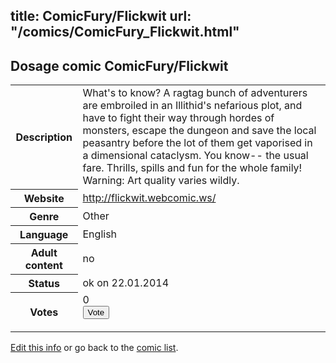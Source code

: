 title: ComicFury/Flickwit
url: "/comics/ComicFury_Flickwit.html"
---
Dosage comic ComicFury/Flickwit
-----------------------------------------

<p id="msg"></p>
<script type="text/javascript">
if (window.location.search === '?edit_info_mail=sent_ok') {
  var elem = document.getElementById("msg");
  elem.innerHTML = 'Edited information sucessfully sent for review, which is usually done daily. Thanks!';
  elem.className = 'ok';
}
</script>
<table class="comicinfo">
<tr>
<th>Description</th><td>What's to know? A ragtag bunch of adventurers are embroiled in an Illithid's nefarious plot, and have to fight their way through hordes of monsters, escape the dungeon and save the local peasantry before the lot of them get vaporised in a dimensional cataclysm. You know-- the usual fare. Thrills, spills and fun for the whole family! Warning: Art quality varies wildly.</td>
</tr>
<tr>
<th>Website</th><td><a href="http://flickwit.webcomic.ws/">http://flickwit.webcomic.ws/</a></td>
</tr>
<tr>
<th>Genre</th><td>Other</td>
</tr>
<tr>
<th>Language</th><td>English</td>
</tr>
<tr>
<th>Adult content</th><td>no</td>
</tr>
<tr>
<th>Status</th><td>ok on 22.01.2014</td>
</tr>
<tr>
<th>Votes</th><td>0
<form action="http://gaecounter.appspot.com/count/" method="POST">
<input name="name" type="hidden" value="ComicFury_Flickwit"/>
<input name="uid" type="hidden" id="voteuid" value=""/>
<input type="submit" value="Vote"/>
</form>
</td>
</tr>
</table>
<script type="text/javascript">
var ua = navigator.userAgent;
document.getElementById("voteuid").value = ua.replace(/[^a-zA-Z0-9\._:]/g , "_");;
</script>

[Edit this info](ComicFury_Flickwit_edit.html) or go back to the [comic list](../comic-index.html).
